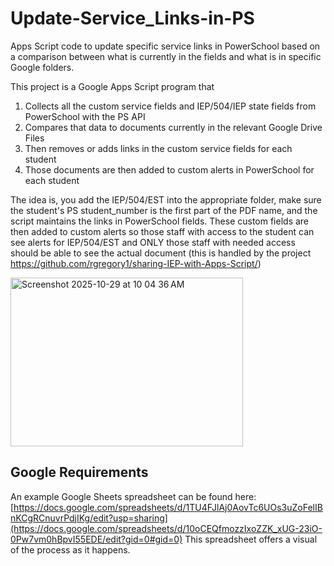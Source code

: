 # Update-Service_Links-in-PS
Apps Script code to update specific service links in PowerSchool based on a comparison between what is currently in the fields and what is in specific Google folders.

This project is a Google Apps Script program that
1. Collects all the custom service fields and IEP/504/IEP state fields from PowerSchool with the PS API
2. Compares that data to documents currently in the relevant Google Drive Files
3. Then removes or adds links in the custom service fields for each student
4. Those documents are then added to custom alerts in PowerSchool for each student

The idea is, you add the IEP/504/EST into the appropriate folder, make sure the student's PS student_number is the first part of the PDF name, and the script maintains the links in PowerSchool fields.  These custom fields are then added to custom alerts so those staff with access to the student can see alerts for IEP/504/EST and ONLY those staff with needed access should be able to see the actual document (this is handled by the project https://github.com/rgregory1/sharing-IEP-with-Apps-Script/)

<img width="372" height="270" alt="Screenshot 2025-10-29 at 10 04 36 AM" src="https://github.com/user-attachments/assets/1e7c08d1-d70c-4f48-8ee3-54be6e1b2644" />

## Google Requirements
An example Google Sheets spreadsheet can be found here: [https://docs.google.com/spreadsheets/d/1TU4FJlAj0AovTc6UOs3uZoFelIBnKCgRCnuvrPdjIKg/edit?usp=sharing](https://docs.google.com/spreadsheets/d/10oCEQfmozzIxoZZK_xUG-23iO-0Pw7vm0hBpvI55EDE/edit?gid=0#gid=0) This spreadsheet offers a visual of the process as it happens.
